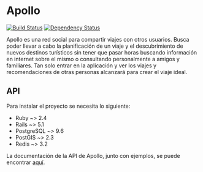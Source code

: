 # Apollo

[![Build Status](https://travis-ci.org/apollo-utn-frd/apollo-core.svg?branch=master)](https://travis-ci.org/apollo-utn-frd/apollo-core)  [![Dependency Status](https://gemnasium.com/badges/github.com/apollo-utn-frd/apollo-core.svg)](https://gemnasium.com/github.com/apollo-utn-frd/apollo-core)

Apollo es una red social para compartir viajes con otros usuarios. Busca poder llevar a cabo la planificación de un viaje y el descubrimiento de nuevos destinos turísticos sin tener que pasar horas buscando información en internet sobre el mismo o consultando personalmente a amigos y familiares. Tan solo entrar en la aplicación y ver los viajes y recomendaciones de otras personas alcanzará para crear el viaje ideal.

## API
Para instalar el proyecto se necesita lo siguiente:

* Ruby ~> 2.4
* Rails ~> 5.1
* PostgreSQL ~> 9.6
* PostGIS ~> 2.3
* Redis ~> 3.2

La documentación de la API de Apollo, junto con ejemplos, se puede encontrar [aquí](https://documenter.getpostman.com/view/558378/apollo/6n31uZf).
